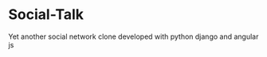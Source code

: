 Social-Talk
===========

Yet another social network clone developed with python django and angular js

